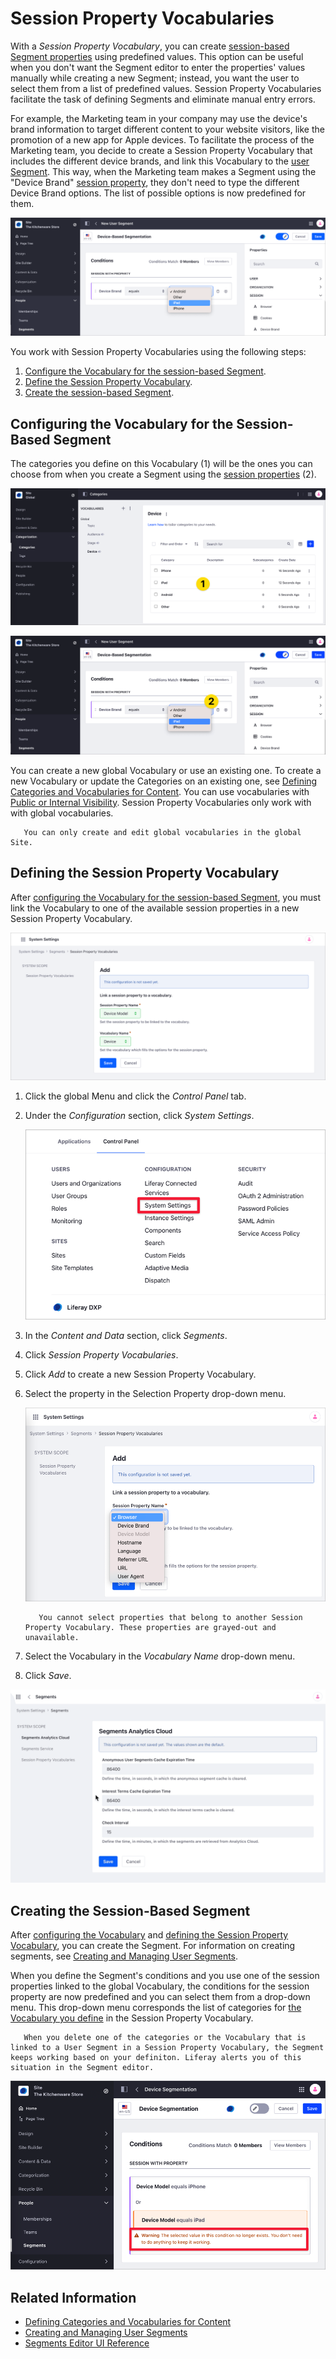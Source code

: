 # Session Property Vocabularies

With a *Session Property Vocabulary*, you can create [session-based Segment properties](../../site-building/personalizing-site-experience/segmentation/segments-editor-ui-reference.md#session-properties) using predefined values. This option can be useful when you don't want the Segment editor to enter the properties' values manually while creating a new Segment; instead, you want the user to select them from a list of predefined values. Session Property Vocabularies facilitate the task of defining Segments and eliminate manual entry errors.

For example, the Marketing team in your company may use the device's brand information to target different content to your website visitors, like the promotion of a new app for Apple devices. To facilitate the process of the Marketing team, you decide to create a Session Property Vocabulary that includes the different device brands, and link this Vocabulary to the [user Segment](../../site-building/personalizing-site-experience/segmentation/creating-and-managing-user-segments.md). This way, when the Marketing team makes a Segment using the "Device Brand" [session property](../../site-building/personalizing-site-experience/segmentation/segments-editor-ui-reference.md#session-properties), they don't need to type the different Device Brand options. The list of possible options is now predefined for them.

![The Device Brand session's property contains a list of pre-defined values](./session-property-vocabularies/images/07.png)

You work with Session Property Vocabularies using the following steps:

1. [Configure the Vocabulary for the session-based Segment](#configure-the-vocabulary-for-the-session-based-segment).
1. [Define the Session Property Vocabulary](#defining-the-session-property-vocabulary).
1. [Create the session-based Segment](#creating-the-session-based-segment).

## Configuring the Vocabulary for the Session-Based Segment

The categories you define on this Vocabulary (1) will be the ones you can choose from when you create a Segment using the [session properties](../../site-building/personalizing-site-experience/segmentation/segments-editor-ui-reference.md#session-properties) (2).

![List of categories for the global Vocabulary you want to associate to the user Segment](./session-property-vocabularies/images/01.png)

![Available options in the session-based Segment corresponds to the Categories in the global Vocabulary](./session-property-vocabularies/images/02.png)

You can create a new global Vocabulary or use an existing one. To create a new Vocabulary or update the Categories on an existing one, see [Defining Categories and Vocabularies for Content](./defining-categories-and-vocabularies-for-content.md). You can use vocabularies with [Public or Internal Visibility](./organizing-content-with-categories-and-tags.md#vocabulary-visibility). Session Property Vocabularies only work with with global vocabularies.

```note::
   You can only create and edit global vocabularies in the global Site.
```

## Defining the Session Property Vocabulary

After [configuring the Vocabulary for the session-based Segment](#configuring-the-vocabulary-for-the-session-based-segment), you must link the Vocabulary to one of the available session properties in a new Session Property Vocabulary.

![Configuring the Vocabulary to work with the Segment's Session Property](./session-property-vocabularies/images/03.png)

1. Click the global Menu and click the *Control Panel* tab.
1. Under the *Configuration* section, click *System Settings*.

    ![Open the System Settings menu from the global Menu](./session-property-vocabularies/images/04.png)

1. In the *Content and Data* section, click *Segments*.
1. Click *Session Property Vocabularies*.
1. Click *Add* to create a new Session Property Vocabulary.
1. Select the property in the Selection Property drop-down menu.

    ![Select the property you want to associate to the global Vocabulary](./session-property-vocabularies/images/06.png)

    ```note::
       You cannot select properties that belong to another Session Property Vocabulary. These properties are grayed-out and unavailable.
    ```

1. Select the Vocabulary in the *Vocabulary Name* drop-down menu.
1. Click *Save*.

![Creating a Session Property Vocabulary](./session-property-vocabularies/images/05.gif)

## Creating the Session-Based Segment

After [configuring the Vocabulary](#configuring-the-vocabulary-for-the-session-based-segment) and [defining the Session Property Vocabulary](#defining-the-session-property-vocabulary), you can create the Segment. For information on creating segments, see [Creating and Managing User Segments](../../site-building/personalizing-site-experience/segmentation/creating-and-managing-user-segments.md#creating-user-segments).

When you define the Segment's conditions and you use one of the session properties linked to the global Vocabulary, the conditions for the session property are now predefined and you can select them from a drop-down menu. This drop-down menu corresponds the list of categories for [the Vocabulary you define](#defining-the-session-property-vocabulary) in the Session Property Vocabulary.

```important::
   When you delete one of the categories or the Vocabulary that is linked to a User Segment in a Session Property Vocabulary, the Segment keeps working based on your definiton. Liferay alerts you of this situation in the Segment editor.
```

![Warning message when one of the categories or the Vocabulary in the Session Property Vocabulary is missing](./session-property-vocabularies/images/08.png)

## Related Information

- [Defining Categories and Vocabularies for Content](./defining-categories-and-vocabularies-for-content.md)
- [Creating and Managing User Segments](../../site-building/personalizing-site-experience/segmentation/creating-and-managing-user-segments.md#creating-user-segments)
- [Segments Editor UI Reference](../../site-building/personalizing-site-experience/segmentation/segments-editor-ui-reference.md)
